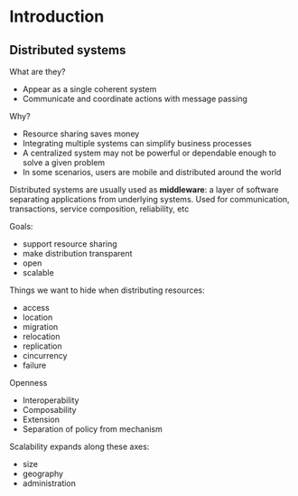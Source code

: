 # Introduction

## Distributed systems
What are they?
- Appear as a single coherent system
- Communicate and coordinate actions with message passing

Why?
- Resource sharing saves money
- Integrating multiple systems can simplify business processes
- A centralized system may not be powerful or dependable enough to solve a given problem
- In some scenarios, users are mobile and distributed around the world

Distributed systems are usually used as **middleware**: a layer of software separating applications from underlying systems. Used for communication, transactions, service composition, reliability, etc

Goals:
- support resource sharing
- make distribution transparent
- open
- scalable

Things we want to hide when distributing resources:
- access
- location
- migration
- relocation
- replication
- cincurrency
- failure

Openness
- Interoperability
- Composability
- Extension
- Separation of policy from mechanism

Scalability expands along these axes:
- size
- geography
- administration
